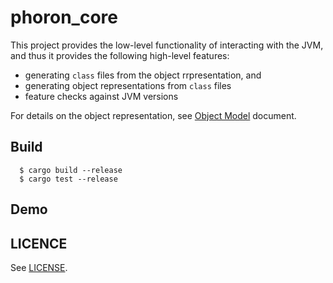 # phoron_core

This project provides the low-level functionality of interacting with the JVM, and thus it provides the following high-level features:

  - generating `class` files from the object rrpresentation, and
  - generating object representations from `class` files
  - feature checks against JVM versions

For details on the object representation, see [Object Model](doc/object_model.md) document.

## Build

  ```
    $ cargo build --release
    $ cargo test --release
  ```

## Demo

## LICENCE

See [LICENSE](LICENSE).
